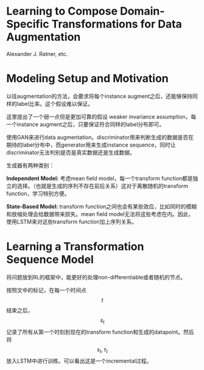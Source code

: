 # Learning to Compose Domain-Specific Transformations for Data Augmentation

Alexander J. Ratner, etc.

# Modeling Setup and Motivation

以往augmentation的方法，会要求将每个instance augment之后，还能够保持同样的label比率。这个假设难以保证。

这里提出了一个弱一点但是更加可靠的假设 weaker invariance assumption，每一个instance augment之后，只要保证符合同样的label分布即可。

使用GAN来进行data augmentation。discriminator用来判断生成的数据是否在期待的label分布中，而generator用来生成instance sequence，同时让discriminator无法判别是否是真实数据还是生成数据。

生成器有两种类别：

**Independent Model:** 考虑mean field model，每一个transform function都是独立的选择。（也就是生成的序列不存在前后关系）这对于离散随机的transform function，学习特别方便。

**State-Based Model:** transform function之间也会有某些效应，比如同时的模糊和放缩处理会给数据带来损失。mean field model无法将这些考虑在内。因此，使用LSTM来对这些transform function加上序列关系。

# Learning a Transformation Sequence Model

将问题放到RL的框架中，能更好的处理non-differentiable或者随机的节点。

按照文中的标记，在每一个时间点$$t$$结束之后，$$s_t$$记录了所有从第一个时刻到现在的transform function和生成的datapoint。然后将$$s_t, \tau_t$$放入LSTM中进行训练。可以看出这是一个incremental过程。

